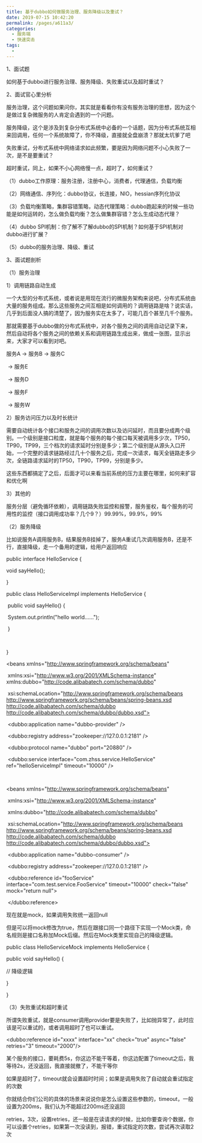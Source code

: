 ```yaml
---
title: 基于dubbo如何做服务治理、服务降级以及重试？
date: 2019-07-15 10:42:20
permalink: /pages/a611a3/
categories:
  - 服务端
  - 快速突击
tags:
  - 
---
```

 

1、面试题

 

如何基于dubbo进行服务治理、服务降级、失败重试以及超时重试？

 

2、面试官心里分析

 

服务治理，这个问题如果问你，其实就是看看你有没有服务治理的思想，因为这个是做过复杂微服务的人肯定会遇到的一个问题。

 

服务降级，这个是涉及到复杂分布式系统中必备的一个话题，因为分布式系统互相来回调用，任何一个系统故障了，你不降级，直接就全盘崩溃？那就太坑爹了吧

 

失败重试，分布式系统中网络请求如此频繁，要是因为网络问题不小心失败了一次，是不是要重试？

 

超时重试，同上，如果不小心网络慢一点，超时了，如何重试？

 

（1）dubbo工作原理：服务注册，注册中心，消费者，代理通信，负载均衡

（2）网络通信、序列化：dubbo协议，长连接，NIO，hessian序列化协议

（3）负载均衡策略，集群容错策略，动态代理策略：dubbo跑起来的时候一些功能是如何运转的，怎么做负载均衡？怎么做集群容错？怎么生成动态代理？

（4）dubbo SPI机制：你了解不了解dubbo的SPI机制？如何基于SPI机制对dubbo进行扩展？

（5）dubbo的服务治理、降级、重试

 

3、面试题剖析

 

（1）服务治理

 

1）调用链路自动生成

 

一个大型的分布式系统，或者说是用现在流行的微服务架构来说吧，分布式系统由大量的服务组成。那么这些服务之间互相是如何调用的？调用链路是啥？说实话，几乎到后面没人搞的清楚了，因为服务实在太多了，可能几百个甚至几千个服务。

 

那就需要基于dubbo做的分布式系统中，对各个服务之间的调用自动记录下来，然后自动将各个服务之间的依赖关系和调用链路生成出来，做成一张图，显示出来，大家才可以看到对吧。

 

服务A -> 服务B -> 服务C

​               -> 服务E

​      -> 服务D

​               -> 服务F

​     -> 服务W

 

2）服务访问压力以及时长统计

 

需要自动统计各个接口和服务之间的调用次数以及访问延时，而且要分成两个级别。一个级别是接口粒度，就是每个服务的每个接口每天被调用多少次，TP50，TP90，TP99，三个档次的请求延时分别是多少；第二个级别是从源头入口开始，一个完整的请求链路经过几十个服务之后，完成一次请求，每天全链路走多少次，全链路请求延时的TP50，TP90，TP99，分别是多少。

 

这些东西都搞定了之后，后面才可以来看当前系统的压力主要在哪里，如何来扩容和优化啊

 

3）其他的

 

服务分层（避免循环依赖），调用链路失败监控和报警，服务鉴权，每个服务的可用性的监控（接口调用成功率？几个9？）99.99%，99.9%，99%

 

（2）服务降级

 

比如说服务A调用服务B，结果服务B挂掉了，服务A重试几次调用服务B，还是不行，直接降级，走一个备用的逻辑，给用户返回响应

 

public interface HelloService {

 

   void sayHello();

 

}

 

public class HelloServiceImpl implements HelloService {

 

​    public void sayHello() {

​        System.out.println("hello world......");

​    }

​           

}

 

<?xml version="1.0" encoding="UTF-8"?>

<beans xmlns="http://www.springframework.org/schema/beans"

​    xmlns:xsi="http://www.w3.org/2001/XMLSchema-instance" xmlns:dubbo="http://code.alibabatech.com/schema/dubbo"

​    xsi:schemaLocation="http://www.springframework.org/schema/beans        http://www.springframework.org/schema/beans/spring-beans.xsd        http://code.alibabatech.com/schema/dubbo        http://code.alibabatech.com/schema/dubbo/dubbo.xsd">

 

​    <dubbo:application name="dubbo-provider" />

​    <dubbo:registry address="zookeeper://127.0.0.1:2181" />

​    <dubbo:protocol name="dubbo" port="20880" />

​    <dubbo:service interface="com.zhss.service.HelloService" ref="helloServiceImpl" timeout="10000" />

​    <bean id="helloServiceImpl" class="com.zhss.service.HelloServiceImpl" />

 

</beans>

 

<?xml version="1.0" encoding="UTF-8"?>

<beans xmlns="http://www.springframework.org/schema/beans"

​    xmlns:xsi="http://www.w3.org/2001/XMLSchema-instance"

​    xmlns:dubbo="http://code.alibabatech.com/schema/dubbo"

​    xsi:schemaLocation="http://www.springframework.org/schema/beans        http://www.springframework.org/schema/beans/spring-beans.xsd        http://code.alibabatech.com/schema/dubbo        http://code.alibabatech.com/schema/dubbo/dubbo.xsd">

 

​    <dubbo:application name="dubbo-consumer"  />

 

​    <dubbo:registry address="zookeeper://127.0.0.1:2181" />

 

​    <dubbo:reference id="fooService" interface="com.test.service.FooService"  timeout="10000" check="false" mock="return null">

​    </dubbo:reference>

 

</beans>

 

现在就是mock，如果调用失败统一返回null

 

但是可以将mock修改为true，然后在跟接口同一个路径下实现一个Mock类，命名规则是接口名称加Mock后缀。然后在Mock类里实现自己的降级逻辑。

 

public class HelloServiceMock implements HelloService {

 

public void sayHello() {

// 降级逻辑

}

 

}

 

（3）失败重试和超时重试

 

所谓失败重试，就是consumer调用provider要是失败了，比如抛异常了，此时应该是可以重试的，或者调用超时了也可以重试。

 

<dubbo:reference id="xxxx" interface="xx" check="true" async="false" retries="3" timeout="2000"/>

 

某个服务的接口，要耗费5s，你这边不能干等着，你这边配置了timeout之后，我等待2s，还没返回，我直接就撤了，不能干等你

 

如果是超时了，timeout就会设置超时时间；如果是调用失败了自动就会重试指定的次数

 

你就结合你们公司的具体的场景来说说你是怎么设置这些参数的，timeout，一般设置为200ms，我们认为不能超过200ms还没返回

 

retries，3次，设置retries，还一般是在读请求的时候，比如你要查询个数据，你可以设置个retries，如果第一次没读到，报错，重试指定的次数，尝试再次读取2次